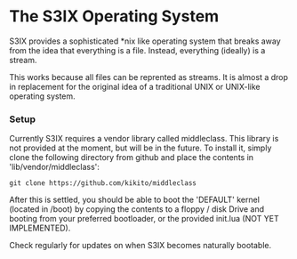 # The S3IX Operating System #

S3IX provides a sophisticated *nix like operating system that breaks away from the idea that everything is a file. Instead, everything (ideally) is a stream.

This works because all files can be reprented as streams. It is almost a drop in replacement for the original idea of a traditional UNIX or UNIX-like operating system.

### Setup ###

Currently S3IX requires a vendor library called middleclass. This library is not provided at the moment, but will be in the future. To install it, simply clone the following directory from github and place the contents in 'lib/vendor/middleclass':

`git clone https://github.com/kikito/middleclass`

After this is settled, you should be able to boot the 'DEFAULT' kernel (located in /boot) by copying the contents to a floppy / disk Drive and booting from your preferred bootloader, or the provided init.lua (NOT YET IMPLEMENTED).

Check regularly for updates on when S3IX becomes naturally bootable.
